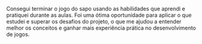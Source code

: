 


Consegui terminar o jogo do sapo usando as habilidades que aprendi e pratiquei durante as aulas. Foi uma ótima oportunidade para aplicar o que estudei e superar os desafios do projeto, o que me ajudou a entender melhor os conceitos e ganhar mais experiência prática no desenvolvimento de jogos.
